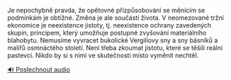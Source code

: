 
Je nepochybně pravda, že opětovné přizpůsobování se měnícím se podmínkám je obtížné. Změna je ale součástí života. V neomezované tržní ekonomice je neexistence jistoty, tj. neexistence ochrany zavedených skupin, principem, který umožňuje postupné zvyšování materiálního blahobytu. Nemusíme vyvracet bukolické Vergiliovy sny a sny básníků a malířů osmnáctého století. Není třeba zkoumat jistotu, které se těšili reální pastevci. Nikdo by si s nimi ve skutečnosti místo vyměnit nechtěl.

[🔊 Poslechnout audio](/data/7-paragraphs/audio/chapter_166/para_010-Je-nepochybn-pravda-e-optovn-pizpsobovn-s.mp3)
